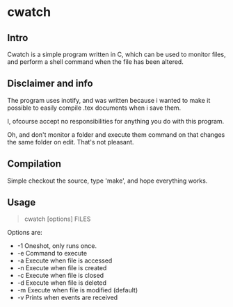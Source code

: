 # cwatch #

## Intro ##

Cwatch is a simple program written in C, which can be used to monitor files,
and perform a shell command when the file has been altered.

## Disclaimer and info ##

The program uses inotify, and was written because i wanted to make
it possible to easily compile .tex documents when i save them.

I, ofcourse accept no responsibilities for anything you do with this program.

Oh, and don't monitor a folder and execute them command on that changes the
same folder on edit.
That's not pleasant.

## Compilation ##

Simple checkout the source, type 'make', and hope everything works.

## Usage ##

> cwatch [options] FILES

Options are:
*	-1  Oneshot, only runs once.
*	-e <command> Command to execute
*	-a  Execute when file is accessed
*	-n  Execute when file is created
*	-c  Execute when file is closed
*	-d  Execute when file is deleted
*	-m  Execute when file is modified (default)
*	-v  Prints when events are received
